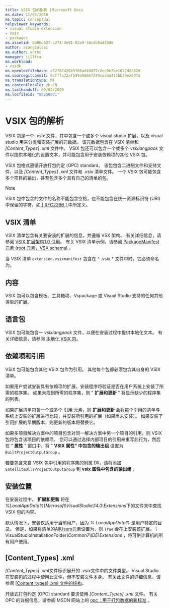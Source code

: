 ```yaml
---
title: VSIX 包的剖析 |Microsoft Docs
ms.date: 11/04/2016
ms.topic: conceptual
helpviewer_keywords:
- visual studio extension
- vsix
- packages
ms.assetid: 8b86d62f-c274-4e91-82e0-38cdb9a423d5
author: acangialosi
ms.author: anthc
manager: jillfra
ms.workload:
- vssdk
ms.openlocfilehash: c52f87426b9f06ad40d77c2cc9e7be1627d2c82d
ms.sourcegitcommit: 6cfffa72af599a9d667249caaaa411bb28ea69fd
ms.translationtype: MT
ms.contentlocale: zh-CN
ms.lasthandoff: 09/02/2020
ms.locfileid: "88250831"
---
```

# <a name="anatomy-of-a-vsix-package"></a>VSIX 包的解析
VSIX 包是一个 *.vsix* 文件，其中包含一个或多个 visual studio 扩展，以及 visual studio 用来分类和安装扩展的元数据。 该元数据包含在 VSIX 清单和 *[Content_Types] .xml* 文件中。 VSIX 包还可以包含一个或多个 *vsixlangpack* 文件以提供本地化的设置文本，并可能包含用于安装依赖项的其他 VSIX 包。

 VSIX 包格式遵循开放打包约定 (OPC) standard。 该包包含二进制文件和支持文件，以及 *[Content_Types] .xml* 文件和 *.vsix* 清单文件。 一个 VSIX 包可能包含多个项目的输出，甚至包含多个具有自己的清单的包。

> [!NOTE]
> VSIX 包中包含的文件的名称不能包含空格，也不能包含在统一资源标识符 (URI) 中保留的字符，如[ \[ RFC2396 \] ](https://www.rfc-editor.org/rfc/rfc2396.txt)中所定义。

## <a name="the-vsix-manifest"></a>VSIX 清单
 VSIX 清单包含有关要安装的扩展的信息，并遵循 VSX 架构。 有关详细信息，请参阅 [VSIX 扩展架构1.0 引用](https://msdn.microsoft.com/library/76e410ec-b1fb-4652-ac98-4a4c52e09a2b)。 有关 VSIX 清单示例，请参阅 [PackageManifest 元素 (root 元素，VSX schema) ](https://msdn.microsoft.com/library/f8ae42ba-775a-4d2b-976a-f556e147f187)。

 当 VSIX 清单 `extension.vsixmanifest` 包含在 ^ .vsix * 文件中时，它必须命名为。

## <a name="the-content"></a>内容
 VSIX 包可以包含模板、工具箱项、Vspackage 或 Visual Studio 支持的任何其他类型的扩展。

## <a name="language-packs"></a>语言包
 VSIX 包可能包含一 *vsixlangpack* 文件，以便在安装过程中提供本地化文本。 有关详细信息，请参阅 [本地化 VSIX 包](../extensibility/localizing-vsix-packages.md)。

## <a name="dependencies-and-references"></a>依赖项和引用
 VSIX 包可能包含其他 VSIX 包作为引用。 其他每个包都必须包含其自身的 VSIX 清单。

 如果用户尝试安装具有依赖项的扩展，安装程序将验证是否在用户系统上安装了所需的程序集。 如果未找到所需的程序集，则 " **扩展和更新** " 将显示缺少的程序集的列表。

 如果扩展清单包含一个或多个 [引用](/previous-versions/visualstudio/visual-studio-2010/dd393687(v=vs.100)) 元素，则 **扩展和更新** 会将每个引用的清单与系统上安装的扩展进行比较，并安装所引用的扩展（如果尚未安装）。 如果安装了引用扩展的早期版本，则更新的版本将替换它。

 如果多项目解决方案中的项目包含对同一解决方案中另一个项目的引用，则 VSIX 包将包含该项目的依赖项。 您可以通过选择内部项目的引用来重写此行为，然后在 " **属性** " 窗口中，将 " **VSIX 属性" 中包含的输出组** 设置为 `BuiltProjectOutputGroup` 。

 若要包含来自 VSIX 包中引用的程序集的附属 Dll，请将添加 `SatelliteDllsProjectOutputGroup` 到 **vsix 属性中包含的输出组** 。

## <a name="installation-location"></a>安装位置
 在安装过程中， **扩展和更新** 将在 *%LocalAppData%\Microsoft\VisualStudio\14.0\Extensions*下的文件夹中查找 VSIX 包的内容。

 默认情况下，安装仅适用于当前用户，因为 *% LocalAppData%* 是用户特定的目录。 但是，如果将清单的[AllUsers](https://msdn.microsoft.com/library/ac817f50-3276-4ddb-b467-8bbb1432455b)元素设置为，则 `True` 会在上安装该扩展<em>。 \\ </em>VisualStudioInstallationFolder<em>\Common7\IDE\Extensions</em> ，将可供计算机的所有用户使用。

## <a name="content_typesxml"></a>[Content_Types] .xml
 *[Content_Types] .xml*文件标识展开的 *.vsix*文件中的文件类型。 Visual Studio 在安装包的过程中使用此文件，但不安装文件本身。 有关此文件的详细信息，请参阅 [[Content_types] .xml 文件的结构](the-structure-of-the-content-types-dot-xml-file.md)。

 开放式打包约定 (OPC) standard 要求使用 *[Content_Types] .xml* 文件。 有关 OPC 的详细信息，请参阅 MSDN 网站上的 [opc：用于打包数据的新标准](https://blogs.msdn.microsoft.com/msdnmagazine/2007/08/08/opc-a-new-standard-for-packaging-your-data/) 。
